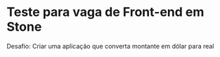 # Teste para vaga de Front-end em Stone

Desafio: Criar uma aplicação que converta montante em dólar para real
